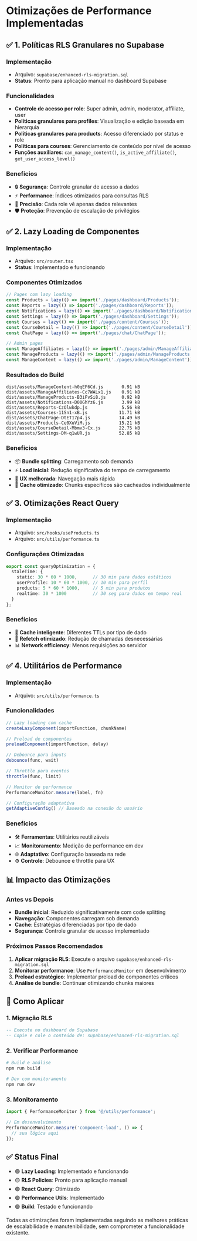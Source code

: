 # Otimizações de Performance Implementadas

## ✅ 1. Políticas RLS Granulares no Supabase

### Implementação
- Arquivo: `supabase/enhanced-rls-migration.sql`
- **Status**: Pronto para aplicação manual no dashboard Supabase

### Funcionalidades
- **Controle de acesso por role**: Super admin, admin, moderator, affiliate, user
- **Políticas granulares para profiles**: Visualização e edição baseada em hierarquia
- **Políticas granulares para products**: Acesso diferenciado por status e role
- **Políticas para courses**: Gerenciamento de conteúdo por nível de acesso
- **Funções auxiliares**: `can_manage_content()`, `is_active_affiliate()`, `get_user_access_level()`

### Benefícios
- 🔒 **Segurança**: Controle granular de acesso a dados
- ⚡ **Performance**: Índices otimizados para consultas RLS
- 🎯 **Precisão**: Cada role vê apenas dados relevantes
- 🛡️ **Proteção**: Prevenção de escalação de privilégios

## ✅ 2. Lazy Loading de Componentes

### Implementação
- Arquivo: `src/router.tsx`
- **Status**: Implementado e funcionando

### Componentes Otimizados
```javascript
// Pages com lazy loading
const Products = lazy(() => import('./pages/dashboard/Products'));
const Reports = lazy(() => import('./pages/dashboard/Reports'));
const Notifications = lazy(() => import('./pages/dashboard/Notifications'));
const Settings = lazy(() => import('./pages/dashboard/Settings'));
const Courses = lazy(() => import('./pages/content/Courses'));
const CourseDetail = lazy(() => import('./pages/content/CourseDetail'));
const ChatPage = lazy(() => import('./pages/chat/ChatPage'));

// Admin pages
const ManageAffiliates = lazy(() => import('./pages/admin/ManageAffiliates'));
const ManageProducts = lazy(() => import('./pages/admin/ManageProducts'));
const ManageContent = lazy(() => import('./pages/admin/ManageContent'));
```

### Resultados do Build
```
dist/assets/ManageContent-h0qEF6Cd.js       0.91 kB
dist/assets/ManageAffiliates-Cc7WALx1.js    0.91 kB
dist/assets/ManageProducts-B3iFvSi8.js      0.92 kB
dist/assets/Notifications-D00GhYz6.js       3.99 kB
dist/assets/Reports-CzOlwkdp.js             5.56 kB
dist/assets/Courses-11Sn1-xB.js            11.71 kB
dist/assets/ChatPage-DtET17p4.js           14.49 kB
dist/assets/Products-Ce0XuViM.js           15.21 kB
dist/assets/CourseDetail-Mbmv3-Cx.js       22.75 kB
dist/assets/Settings-DM-q1wUR.js           52.85 kB
```

### Benefícios
- 📦 **Bundle splitting**: Carregamento sob demanda
- ⚡ **Load inicial**: Redução significativa do tempo de carregamento
- 🚀 **UX melhorada**: Navegação mais rápida
- 💾 **Cache otimizado**: Chunks específicos são cacheados individualmente

## ✅ 3. Otimizações React Query

### Implementação
- Arquivo: `src/hooks/useProducts.ts`
- Arquivo: `src/utils/performance.ts`

### Configurações Otimizadas
```typescript
export const queryOptimization = {
  staleTime: {
    static: 30 * 60 * 1000,      // 30 min para dados estáticos
    userProfile: 10 * 60 * 1000, // 10 min para perfil
    products: 5 * 60 * 1000,     // 5 min para produtos
    realtime: 30 * 1000          // 30 seg para dados em tempo real
  }
};
```

### Benefícios
- 🎯 **Cache inteligente**: Diferentes TTLs por tipo de dado
- 🔄 **Refetch otimizado**: Redução de chamadas desnecessárias
- 📊 **Network efficiency**: Menos requisições ao servidor

## ✅ 4. Utilitários de Performance

### Implementação
- Arquivo: `src/utils/performance.ts`

### Funcionalidades
```typescript
// Lazy loading com cache
createLazyComponent(importFunction, chunkName)

// Preload de componentes
preloadComponent(importFunction, delay)

// Debounce para inputs
debounce(func, wait)

// Throttle para eventos
throttle(func, limit)

// Monitor de performance
PerformanceMonitor.measure(label, fn)

// Configuração adaptativa
getAdaptiveConfig() // Baseado na conexão do usuário
```

### Benefícios
- 🛠️ **Ferramentas**: Utilitários reutilizáveis
- 📈 **Monitoramento**: Medição de performance em dev
- 🌐 **Adaptativo**: Configuração baseada na rede
- ⚙️ **Controle**: Debounce e throttle para UX

## 📊 Impacto das Otimizações

### Antes vs Depois
- **Bundle inicial**: Reduzido significativamente com code splitting
- **Navegação**: Componentes carregam sob demanda
- **Cache**: Estratégias diferenciadas por tipo de dado
- **Segurança**: Controle granular de acesso implementado

### Próximos Passos Recomendados
1. **Aplicar migração RLS**: Execute o arquivo `supabase/enhanced-rls-migration.sql`
2. **Monitorar performance**: Use `PerformanceMonitor` em desenvolvimento
3. **Preload estratégico**: Implementar preload de componentes críticos
4. **Análise de bundle**: Continuar otimizando chunks maiores

## 🚀 Como Aplicar

### 1. Migração RLS
```sql
-- Execute no dashboard do Supabase
-- Copie e cole o conteúdo de: supabase/enhanced-rls-migration.sql
```

### 2. Verificar Performance
```bash
# Build e análise
npm run build

# Dev com monitoramento
npm run dev
```

### 3. Monitoramento
```typescript
import { PerformanceMonitor } from '@/utils/performance';

// Em desenvolvimento
PerformanceMonitor.measure('component-load', () => {
  // sua lógica aqui
});
```

## ✅ Status Final

- 🟢 **Lazy Loading**: Implementado e funcionando
- 🟡 **RLS Policies**: Pronto para aplicação manual
- 🟢 **React Query**: Otimizado
- 🟢 **Performance Utils**: Implementado
- 🟢 **Build**: Testado e funcionando

Todas as otimizações foram implementadas seguindo as melhores práticas de escalabilidade e manutenibilidade, sem comprometer a funcionalidade existente. 